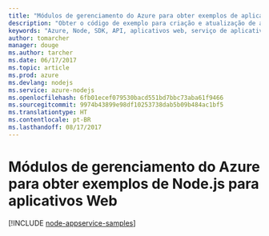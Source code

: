 ```yaml
---
title: "Módulos de gerenciamento do Azure para obter exemplos de aplicativo web Node.js"
description: "Obter o código de exemplo para criação e atualização de aplicativos Web do Azure hospedados no Serviço de Aplicativo usando os módulos de gerenciamento do Azure para Node.js"
keywords: "Azure, Node, SDK, API, aplicativos web, serviço de aplicativo"
author: tomarcher
manager: douge
ms.author: tarcher
ms.date: 06/17/2017
ms.topic: article
ms.prod: azure
ms.devlang: nodejs
ms.service: azure-nodejs
ms.openlocfilehash: 6fb01ecef079530bacd551bd7bbc73aba61f9466
ms.sourcegitcommit: 9974b43899e98df10253738dab5b09b484ac1bf5
ms.translationtype: HT
ms.contentlocale: pt-BR
ms.lasthandoff: 08/17/2017
---
```

# <a name="azure-management-modules-for-nodejs-samples-for-web-apps"></a>Módulos de gerenciamento do Azure para obter exemplos de Node.js para aplicativos Web

[!INCLUDE [node-appservice-samples](../docs-ref-conceptual/includes/appservice-samples.md)]
